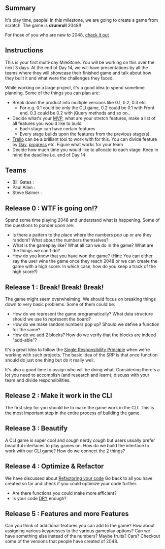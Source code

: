 ## Summary 
It's play time, people! In this milestone, we are going to create a game from scratch. The game is **drumroll** 2048!! 

For those of you who are new to 2048, [check it out](https://gabrielecirulli.github.io/2048/)

## Instructions
This is your first multi-day MileStone. You will be working on this over the next 3 days. At the end of Day 14, we will have presentations by all the teams where they will showcase their finished game and talk about how they built it and what were the challenges they faced.

While working on a large project, it's a good idea to spend sometime planning. Some of the things you can plan are: 
- Break down the product into multiple versions like 0.1, 0.2, 0.3 etc
    - For e.g. 0.1 could be only the CLI game, 0.2 could be 0.1 with Front end, 0.3 could be 0.2 with jQuery methods and so on.. 
- Decide what's your [MVP](https://en.wikipedia.org/wiki/Minimum_viable_product), what are your stretch features, make a list of all features you would like to build
    - Each stage can have certain features 
    - Every stage builds upon the features from the previous stage(s). 
- [Trello](https://trello.com/) can be a brilliant tool to work with for this. You can divide feature by [Day](https://trello.com/b/kZsVVrc8/front-product-roadmap), [progress](https://trello.com/b/0xzkRjTH/scrum-project-management-board) etc. Figure what works for your team
- Decide how much time you would like to allocate to each stage. Keep in mind the deadline i.e. end of Day 14

## Teams 
- Bill Gates : 
- Paul Allen :  
- Steve Balmer : 

## Release 0 : WTF is going on!?
Spend some time playing 2048 and understand what is happening. Some of the questions to ponder upon are:
- Is there a pattern to the place where the numbers pop up or are they random? What about the numbers themselves?
- What is the gameplay like? What all can we do in the game? What are the things we can't do? 
- How do you know that you have won the game? (Hint: You can either say the user wins the game once they reach 2048 or we can create the game with a high score. In which case, how do you keep a track of the high score?)

## Release 1 : Break! Break! Break! 
The game might seem overwhelming. We should focus on breaking things down to very basic problems. Some of them could be: 
- How do we represent the game programatically? What data structure should we use to represent the board? 
- How do we make random numbers pop up? Should we define a function for the same?
- How do we add 2 blocks? How do we verify that the blocks are indeed "add-able"?

It's a great idea to follow the [Single Responsibility Principle](http://en.wikipedia.org/wiki/Single_responsibility_principle) when we're working with such projects. The basic idea of the SRP is that once function should do just one thing but do it really well. 

It's also a good time to assign who will be doing what. Considering there's a lot you need to accomplish (and research and learn); discuss with your team and divide responsibilities. 

## Release 2 : Make it work in the CLI 
The first step for you should be to make the game work in the CLI. This is the most important step in the entire process of building the game. 

## Release 3 : Beautify
A CLI game is super cool and *cough* nerdy *cough* but users usually prefer beautiful interfaces to play games on. How do we build the interface to work with our CLI game? How do we connect the 2 things? 

## Release 4 : Optimize & Refactor
We have discussed about [Refactoring your code](https://en.wikipedia.org/wiki/Code_refactoring)
Go back to all you have created so far and check if you could optimize your code further. 

- Are there functions you could make more efficient? 
- Is your code [DRY](http://en.wikipedia.org/wiki/Don%27t_repeat_yourself) enough?

## Release 5 : Features and more Features
Can you think of additional features you can add to the game? How about assigning various keypresses to the various gameplay options? Can we have something else instead of the numbers? Maybe fruits? Cars? Checkout some of the versions that people have created of 2048.
